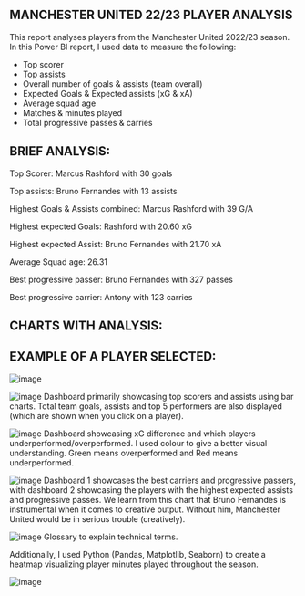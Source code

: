 ## MANCHESTER UNITED 22/23 PLAYER ANALYSIS

This report analyses players from the Manchester United 2022/23 season. In this Power BI report, I used data to measure the following:

- Top scorer  
- Top assists
- Overall number of goals & assists (team overall)
- Expected Goals & Expected assists (xG & xA)
- Average squad age
- Matches & minutes played
- Total progressive passes & carries

## BRIEF ANALYSIS:

Top Scorer: Marcus Rashford with 30 goals 

Top assists: Bruno Fernandes with 13 assists

Highest Goals & Assists combined: Marcus Rashford with 39 G/A

Highest expected Goals: Rashford with 20.60 xG

Highest expected Assist: Bruno Fernandes with 21.70 xA 

Average Squad age: 26.31

Best progressive passer: Bruno Fernandes with 327 passes 

Best progressive carrier: Antony with 123 carries

## CHARTS WITH ANALYSIS:

## EXAMPLE OF A PLAYER SELECTED:
![image](https://github.com/user-attachments/assets/ee6e501b-5435-4c17-9a92-e25fc051bd0f)

![image](https://github.com/user-attachments/assets/2318a6e9-35b0-4531-8991-86dfba5e9cc1)
Dashboard primarily showcasing top scorers and assists using bar charts. Total team goals, assists and top 5 performers are also displayed (which are shown when you click on a player).

![image](https://github.com/user-attachments/assets/1f731b96-56f8-4b70-9aea-08e6f0d8de75)
Dashboard showcasing xG difference and which players underperformed/overperformed. I used colour to give a better visual understanding. Green means overperformed and Red means underperformed.

![image](https://github.com/user-attachments/assets/9bf6f946-70e8-4a91-aba9-74062009eea6)
Dashboard 1 showcases the best carriers and progressive passers, with dashboard 2 showcasing the players with the highest expected assists and progressive passes. We learn from this chart that Bruno Fernandes is instrumental when it comes to creative output. Without him, Manchester United would be in serious trouble (creatively).

![image](https://github.com/user-attachments/assets/db0d6dac-c399-4b07-a0e8-6487196dbfdc)
Glossary to explain technical terms.

Additionally, I used Python (Pandas, Matplotlib, Seaborn) to create a heatmap visualizing player minutes played throughout the season.

![image](https://github.com/user-attachments/assets/71418746-cdd2-4cc2-9a2d-9e4e81d0cf7b)
